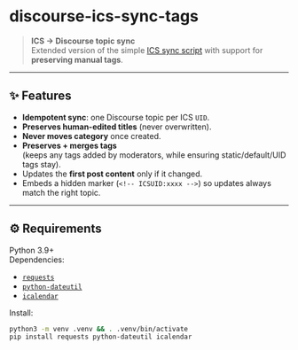 # discourse-ics-sync-tags

> **ICS → Discourse topic sync**  
> Extended version of the simple [ICS sync script](https://meta.discourse.org/t/syncing-ical-ics-feeds-into-discourse-topics-simple-python-script-cron-friendly/379361) with support for **preserving manual tags**.

---

## ✨ Features

- **Idempotent sync**: one Discourse topic per ICS `UID`.
- **Preserves human-edited titles** (never overwritten).
- **Never moves category** once created.
- **Preserves + merges tags**  
  (keeps any tags added by moderators, while ensuring static/default/UID tags stay).
- Updates the **first post content** only if it changed.
- Embeds a hidden marker (`<!-- ICSUID:xxxx -->`) so updates always match the right topic.

---

## ⚙️ Requirements

Python 3.9+  
Dependencies:
- [`requests`](https://pypi.org/project/requests/)  
- [`python-dateutil`](https://pypi.org/project/python-dateutil/)  
- [`icalendar`](https://pypi.org/project/icalendar/)  

Install:
```bash
python3 -m venv .venv && . .venv/bin/activate
pip install requests python-dateutil icalendar
